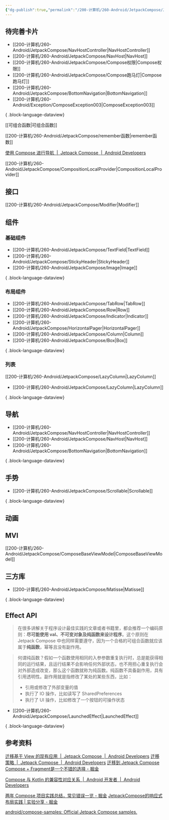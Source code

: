 ```yaml
---
{"dg-publish":true,"permalink":"/200-计算机/260-Android/JetpackCompose/JetpackCompose/","tags":["Android/Compose"],"noteIcon":""}
---
```


## 待完善卡片
- [[200-计算机/260-Android/JetpackCompose/NavHostController\|NavHostController]]
- [[200-计算机/260-Android/JetpackCompose/NavHost\|NavHost]]
- [[200-计算机/260-Android/JetpackCompose/Compose权限\|Compose权限]]
- [[200-计算机/260-Android/JetpackCompose/Compose跑马灯\|Compose跑马灯]]
- [[200-计算机/260-Android/JetpackCompose/BottomNavigation\|BottomNavigation]]
- [[200-计算机/260-Android/Exception/ComposeException003\|ComposeException003]]

{ .block-language-dataview}

[[可组合函数\|可组合函数]]

[[200-计算机/260-Android/JetpackCompose/remember函数\|remember函数]]


[使用 Compose 进行导航  |  Jetpack Compose  |  Android Developers](https://developer.android.com/jetpack/compose/navigation?hl=zh-cn)

[[200-计算机/260-Android/JetpackCompose/CompositionLocalProvider\|CompositionLocalProvider]]
## 接口
[[200-计算机/260-Android/JetpackCompose/Modifier\|Modifier]]
## 组件
### 基础组件


- [[200-计算机/260-Android/JetpackCompose/TextField\|TextField]]
- [[200-计算机/260-Android/JetpackCompose/StickyHeader\|StickyHeader]]
- [[200-计算机/260-Android/JetpackCompose/Image\|Image]]

{ .block-language-dataview}
### 布局组件

- [[200-计算机/260-Android/JetpackCompose/TabRow\|TabRow]]
- [[200-计算机/260-Android/JetpackCompose/Row\|Row]]
- [[200-计算机/260-Android/JetpackCompose/Indicator\|Indicator]]
- [[200-计算机/260-Android/JetpackCompose/HorizontalPager\|HorizontalPager]]
- [[200-计算机/260-Android/JetpackCompose/Column\|Column]]
- [[200-计算机/260-Android/JetpackCompose/Box\|Box]]

{ .block-language-dataview}


### 列表
[[200-计算机/260-Android/JetpackCompose/LazyColumn\|LazyColumn]]

- [[200-计算机/260-Android/JetpackCompose/LazyColumn\|LazyColumn]]

{ .block-language-dataview}
## 导航

- [[200-计算机/260-Android/JetpackCompose/NavHostController\|NavHostController]]
- [[200-计算机/260-Android/JetpackCompose/NavHost\|NavHost]]
- [[200-计算机/260-Android/JetpackCompose/BottomNavigation\|BottomNavigation]]

{ .block-language-dataview}

## 手势

- [[200-计算机/260-Android/JetpackCompose/Scrollable\|Scrollable]]

{ .block-language-dataview}

## 动画

## MVI
[[200-计算机/260-Android/JetpackCompose/ComposeBaseViewModel\|ComposeBaseViewModel]]

## 三方库
- [[200-计算机/260-Android/JetpackCompose/Matisse\|Matisse]]

{ .block-language-dataview}

## Effect API
>在很多讲解关于程序设计最佳实践的文章或者书籍里，都会推荐一个编码原则：**尽可能使用 val、不可变对象及纯函数来设计程序**。这个原则在 Jetpack Compose 中也同样需要遵守，因为一个合格的可组合函数就应该属于**纯函数**，幂等且没有副作用。


>何谓纯函数？假如一个函数使用相同的入参参数重复执行时，总是能获得相同的运行结果，且运行结果不会影响任何外部状态，也不用担心重复执行会对外部造成改变，那么这个函数就称为纯函数。纯函数不具备副作用，具有引用透明性。副作用就是指修改了某处的某些东西，比如：
>- 引用或修改了外部变量的值
>- 执行了 IO 操作，比如读写了 SharedPreferences
>- 执行了 UI 操作，比如修改了一个按钮的可操作状态

- [[200-计算机/260-Android/JetpackCompose/LaunchedEffect\|LaunchedEffect]]

{ .block-language-dataview}
## 参考资料
[迁移基于 View 的现有应用  |  Jetpack Compose  |  Android Developers](https://developer.android.com/jetpack/compose/migrate?hl=zh-cn)
[迁移策略  |  Jetpack Compose  |  Android Developers](https://developer.android.com/jetpack/compose/migrate/strategy?hl=zh-cn)
[迁移到 Jetpack Compose](https://developer.android.com/codelabs/jetpack-compose-migration?hl=zh-cn#0)
[Compose + Fragment是一个不错的选择 - 掘金](https://juejin.cn/post/7179590175515738168#comment)

[Compose 与 Kotlin 的兼容性对应关系  |  Android 开发者  |  Android Developers](https://developer.android.com/jetpack/androidx/releases/compose-kotlin?hl=zh-cn)

[两年 Compose 项目实践总结，常见错误一览 - 掘金](https://juejin.cn/post/7139864943918055432)
[JetpackCompose的响应式布局实践 | 实验分享 - 掘金](https://juejin.cn/post/7307838693145903138)


[android/compose-samples: Official Jetpack Compose samples.](https://github.com/android/compose-samples)